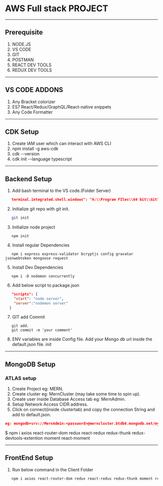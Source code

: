 # **AWS Full stack PROJECT**

___
## Prerequisite
1. NODE.JS
2. VS CODE
3. GIT
4. POSTMAN
5. REACT DEV TOOLS
6. REDUX DEV TOOLS

___
## VS CODE ADDONS
1. Any Bracket colorizer
2. ES7 React/Redux/GraphQL/React-native snippets
3. Any Code Formatter

___
## CDK Setup
1. Create IAM user which can interact with AWS CLI
2. npm install -g aws-cdk
3. cdk --version
4. cdk init --language typescript

___
## Backend Setup
1. Add bash terminal to the VS code.(Folder Server)
```JSON
   terminal.integrated.shell.windows": "A:\\Program FIles\\64 bit\\Git\\bin\\bash.exe"
```
2. Initialize git repo with git init.  
```BASH
   git init
```
3. Initialize node project
```NODE
   npm init
```
4. Install regular Dependencies
```NODE
   npm i express express-validator bcryptjs config gravatar jsonwebtoken mongoose request
```
5. Install Dev Dependencies
```NODE
   npm i -D nodemon concurrently
```
6. Add below script to package.json
```JSON
   "scripts": {
    "start": "node server",
    "server":"nodemon server"
  }
```
7. GIT add Commit
```GIT
   git add.
   git commit -m 'your comment'
```
8. ENV variables are inside Config file. Add your Mongo db url inside the default.json file.
   init
___
## MongoDB Setup
### ATLAS setup
1. Create Project eg: MERN.
2. Create cluster eg: MernCluster (may take some time to spin up).
3. Create user inside Database Access tab eg: MernAdmin.
4. Setup Network Access CIDR address.
5. Click on connect(inside clustertab) and copy the connection String and add to default.json.
 ```JSON
 eg: mongodb+srv://MernAdmin:<password>@merncluster.btdb6.mongodb.net/myFirstDatabase?retryWrites=true&w=majority
 ```

 $ npm i axios react-router-dom redux react-redux redux-thunk redux-devtools-extention moment react-moment


___
## FrontEnd Setup
1. Run below command in the Client Folder
```BASH
   npm i axios react-router-dom redux react-redux redux-thunk moment react-moment node-sass@4.14.1
```
